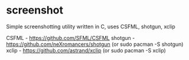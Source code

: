 # screenshot
Simple screenshotting utility written in C, uses CSFML, shotgun, xclip  

CSFML - https://github.com/SFML/CSFML
shotgun - https://github.com/neXromancers/shotgun (or sudo pacman -S shotgun)
xclip - https://github.com/astrand/xclip (or sudo pacman -S xclip)
